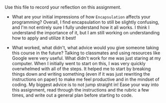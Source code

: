 Use this file to record your reflection on this assignment.

- What are your initial impressions of how `Encapsulation` affects your programming?
Overall, I find encapsulation to still be slightly confusing, and I'm not entirely sure I fully understand how it all works. I think I understand the importance of it, but I am still working on understanding how to apply and utilize it best! 

- What worked, what didn't, what advice would you give someone taking this course in the future?
Talking to classmates and using resources like Google were very useful. What didn't work for me was just staring at my computer. When I initially went to start on this, I was very quickly overwhelmed with all of the steps. It helped me to start by breaking things down and writing something (even if it was just rewriting the instructions on paper) to make me feel productive and in the mindset of coding. My biggest advice is to not jump straight in! Ease your way into this assignment, read through the instructions and the rubric a few times, and write out a general plan before starting to code. 